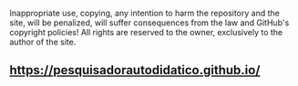 Inappropriate use, copying, any intention to harm the repository and the site, will be penalized, will suffer consequences from the law and GitHub's copyright policies! All rights are reserved to the owner, exclusively to the author of the site.
## https://pesquisadorautodidatico.github.io/
